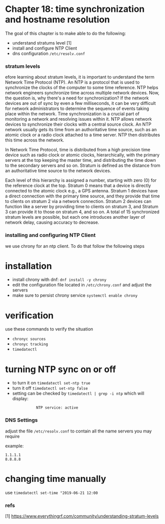 <h1> Chapter 18: time synchronization and hostname resolution </h1>

The goal of this chapter is to make able to do the following:
- understand stratums level [1]
- install and configure NTP Client
- dns configuration `/etc/resolv.conf`


### stratum levels
efore learning about stratum levels, it is important to understand the term Network Time Protocol (NTP). An NTP is a protocol that is used to synchronize the clocks of the computer to some time reference. NTP helps network engineers synchronize time across multiple network devices. Now, the question is, why there's a need for synchronization? If the network devices are out of sync by even a few milliseconds, it can be very difficult for network administrators to determine the sequence of events taking place within the network. Time synchronization is a crucial part of monitoring a network and resolving issues within it. NTP allows network devices to synchronize their clocks with a central source clock. An NTP network usually gets its time from an authoritative time source, such as an atomic clock or a radio clock attached to a time server. NTP then distributes this time across the network.

In Network Time Protocol, time is distributed from a high precision time device such as radio clock or atomic clocks, hierarchically, with the primary servers at the top keeping the master time, and distributing the time down to the secondary servers and so on. Stratum is defined as the distance from an authoritative time source to the network devices. 

Each level of this hierarchy is assigned a number, starting with zero (0) for the reference clock at the top. Stratum 0 means that a device is directly connected to the atomic clock e.g., a GPS antenna. Stratum 1 devices have a direct connection with the primary time source, and they provide that time to clients on stratum 2 via a network connection. Stratum 2 devices can function like a server by providing time to clients on stratum 3, and Stratum 3 can provide it to those on stratum 4, and so on. A total of 15 synchronized stratum levels are possible, but each one introduces another layer of network delay, causing accuracy to decrease.


### installing and configuring NTP Client

we use chrony for an ntp client. To do that follow the following steps

# installation

- install chrony with dnf: `dnf install -y chrony`
- edit the configuration file located in `/etc/chrony.conf` and adjust the servers 
- make sure to persist chrony service `systemctl enable chrony` 

# verification
use these commands to verify the situation
- `chronyc sources`
- `chronyc tracking`
- `timedatectl`

# turning NTP sync on or off

- to turn it on `timedatectl set-ntp true`
- turn it off `timedatectl set-ntp false`
- setting can be checked by `timedatectl | grep -i ntp` which will display:

```
              NTP service: active
```

### DNS Settings
adjust the file `/etc/resolv.conf` to contain all the name servers you may require

example:
```
1.1.1.1
8.8.8.8
```


# changing time manually
use `timedatectl set-time "2019-06-21 12:00`


### refs
[1] https://www.everythingrf.com/community/understanding-stratum-levels